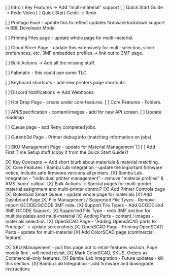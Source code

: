[ ] Intro / Key Features -> Add "multi-material" support 
[ ] Quick Start Guide -> Redo Video 
[ ] Quick Start Guide -> Redo


[ ] Printago Fuse - update this to reflect updates firmware lockdown support in BBL Developer Mode.

[ ] Printing Files page - update whole page for multi-material.

[ ] Cloud Slicer Page - update this extensively for multi-selection, slicer preferences, etc.  3MF embedded profiles -> link out to 3MF page.

[ ] Bulk Actions -> Add all the missing stuff.  

[ ] Fabmatic - this could use some TLC

[ ] Keyboard shortcuts - add new printers page shortcuts.

[ ] Discord Notifications -> Add Webhooks.

[ ] Hot Drop Page - create under core features.
[ ] Core Features - Folders.
 
[ ] API/Specification - content/images - add for new API screen.
[ ] Update roadmap

[ ] Queue page - add Retry completed jobs.

[ ] Gutenb3d Page - Printer debug info (matching information on jobs)

[ ] SKU Management Page - update for Material Management 1.1
[ ] Add First Time Setup stuff (copy it from the Quick Start Guide?)

[X] Key Concepts -> Add short blurb about materials & material matching.
[X] Core Features / Bambu Lab Integration - update the important firmware notice, include safe firmware versions all printers.
[X] Bambu Lab Integration - "individual printer management" - remove "material profiles" & AMS 'soon' callout.
[X] Bulk Actions -> Special pages for multi-printer material assignment	and multi-printer control?
[X] Add Printer Controls page
[X] Gutenb3d Smart Queue - update whole page for materials 
[X] Add Dashboard Page
[X] File Management / Supported File Tyyes - Remove import GCODE/GCODE 3MF note.
[X] Support File Types - Add GCODE and 3MF GCODE Support.
[X] Supported File Type - redo 3MF section for multiple plates and multi-material
[X] Adding Parts - content / images - materials selection.
[X] OpenSCAD Page - "Adding OpensSCAD parts to Printago" -> update screenshots
[X] OpenSCAD Page - Printing OpenSCAD Parts - update for multi-material
[X] Add ColorSCAD page (commercial feature)

[X] SKU Management - pull this page out to retail-features section.  Page mostly fine , will need revisit.
[X] Mark ColorSCAD, SKUS, Orders as Commercial-only features.
[X] Bambu Lab Integration -  Future updates - kill this section.
[X] Bambu Lab Integration - add firmware and downgrade instructions